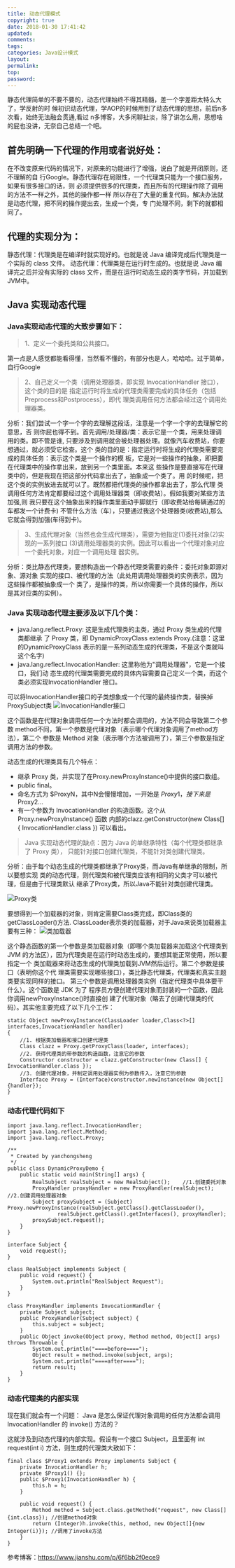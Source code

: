 ```yaml
---
title: 动态代理模式
copyright: true
date: 2018-01-30 17:41:42
updated:
comments:
tags:
categories: Java设计模式
layout:
permalink:
top:
password:
---
```


静态代理简单的不要不要的，动态代理始终不得其精髓，差一个字差距太特么大了，学反射的时
候初识动态代理，学AOP的时候用到了动态代理的思想，前后n多次看，始终无法融会贯通,看过
n多博客，大多闲聊扯淡，除了讲怎么用，思想啥的屁也没讲，无奈自己总结一个吧。

<!-- more -->

## 首先明确一下代理的作用或者说好处：
在不改变原来代码的情况下，对原来的功能进行了增强，说白了就是开闭原则，还不理解的自
行Google。静态代理存在局限性，一个代理类只能为一个接口服务，如果有很多接口的话，则
必须提供很多的代理类，而且所有的代理操作除了调用的方法不一样之外，其他的操作都一样
所以存在了大量的重复代码。解决办法就是动态代理，把不同的操作提出去，生成一个类，专
门处理不同，剩下的就都相同了。

## 代理的实现分为：
静态代理：代理类是在编译时就实现好的。也就是说 Java 编译完成后代理类是一个实际的 class 文件。
动态代理：代理类是在运行时生成的。也就是说 Java 编译完之后并没有实际的 class 文件，而是在运行时动态生成的类字节码，并加载到JVM中。

## Java 实现动态代理

### Java实现动态代理的大致步骤如下：
>1、定义一个委托类和公共接口。

第一点是人感觉都能看得懂，当然看不懂的，有部分也是人，哈哈哈。过于简单，自行Google

>2、自己定义一个类（调用处理器类，即实现 InvocationHandler 接口），这个类的目的是
 指定运行时将生成的代理类需要完成的具体任务（包括Preprocess和Postprocess），即代
 理类调用任何方法都会经过这个调用处理器类。

 分析：我们尝试一个字一个字的去理解这段话，注意是一个字一个字的去理解它的意思，否
 则你屁也得不到。首先调用/处理器/类：表示它是一个类，用来处理调用的类。即不管是谁,
 只要涉及到调用就会被处理器处理。就像汽车收费站，你要想通过，就必须受它检查。这个
 类的目的是：指定运行时将生成的代理类需要完成的具体任务：表示这个类是一个操作的模
 板，它是对一些操作的抽象，即把要在代理类中的操作拿出来，放到另一个类里面。本来这
 些操作是要直接写在代理类中的，但是我现在把这部分代码拿出去了，抽象成一个类了。用
 的时候呢，把这个类的实例放进去就可以了。既然都把代理类的操作都拿出去了，那么代理
 类调用任何方法肯定都要经过这个调用处理器类（即收费站）。假如我要对某些方法加强,则
 我只要在这个抽象出来的操作类里面动手脚就行（即收费站给每辆通过的车都发一个计费卡)
 不管什么方法（车），只要通过我这个处理器类(收费站),那么它就会得到加强(车得到卡)。

>3、生成代理对象（当然也会生成代理类），需要为他指定(1)委托对象(2)实现的一系列接口
 (3)调用处理器类的实例。因此可以看出一个代理对象对应一个委托对象，对应一个调用处理
 器实例。

 分析：类比静态代理类，要想构造出一个静态代理类需要的条件：委托对象即源对象、源对象
 实现的接口、被代理的方法（此处用调用处理器类的实例表示，因为这些操作都被抽象成一个
 类了，是操作的类，所以你需要一个具体的操作，所以是其对应类的实例）。

### Java 实现动态代理主要涉及以下几个类：
* java.lang.reflect.Proxy: 这是生成代理类的主类，通过 Proxy 类生成的代理类都继承
了 Proxy 类，即 DynamicProxyClass extends Proxy.(注意：这里的DynamicProxyClass
表示的是一系列动态生成的代理类，不是这个类就叫这个名字)
* java.lang.reflect.InvocationHandler: 这里称他为"调用处理器"，它是一个接口，我们动
态生成的代理类需要完成的具体内容需要自己定义一个类，而这个类必须实现InvocationHandler 接口。

可以将InvocationHandler接口的子类想象成一个代理的最终操作类，替换掉ProxySubject类
![InvocationHandler接口](/upload_image/InvocationHandler.png "InvocationHandler接口")

这个函数是在代理对象调用任何一个方法时都会调用的，方法不同会导致第二个参数
method不同，第一个参数是代理对象（表示哪个代理对象调用了method方法），第二个
参数是 Method 对象（表示哪个方法被调用了），第三个参数是指定调用方法的参数。

动态生成的代理类具有几个特点：
* 继承 Proxy 类，并实现了在Proxy.newProxyInstance()中提供的接口数组。
* public final。
* 命名方式为 $ProxyN，其中N会慢慢增加，一开始是 $Proxy1，接下来是$Proxy2...
* 有一个参数为 InvocationHandler 的构造函数。这个从 Proxy.newProxyInstance() 函数
内部的clazz.getConstructor(new Class[] { InvocationHandler.class }) 可以看出。

>Java 实现动态代理的缺点：因为 Java 的单继承特性（每个代理类都继承了 Proxy 类），
>只能针对接口创建代理类，不能针对类创建代理类。

分析：由于每个动态生成的代理类都继承了Proxy类，而Java有单继承的限制，所以要想实现
类的动态代理，则代理类和被代理类应该有相同的父类才可以被代理，但是由于代理类默认
继承了Proxy类，所以Java不能针对类创建代理类。

![Proxy类](/upload_image/Proxy.png "Proxy类")

要想得到一个加载器的对象，则肯定需要Class类完成，即Class类的getClassLoader()方法.
ClassLoader表示类的加载器，对于Java来说类加载器主要有三种：
![类加载器](/upload_image/ClassLoader.png "类加载器")

这个静态函数的第一个参数是类加载器对象（即哪个类加载器来加载这个代理类到 JVM
的方法区），因为代理类是在运行时动态生成的，要想其能正常使用，所以要指定一个
类加载器来将动态生成的代理类加载到JVM然后运行。第二个参数是接口（表明你这个代
理类需要实现哪些接口），类比静态代理类，代理类和真实主题类要实现同样的接口。
第三个参数是调用处理器类实例（指定代理类中具体要干什么）。这个函数是 JDK 为了
程序员方便创建代理对象而封装的一个函数，因此你调用newProxyInstance()时直接创
建了代理对象（略去了创建代理类的代码）。其实他主要完成了以下几个工作：

    static Object newProxyInstance(ClassLoader loader,Class<?>[] interfaces,InvocationHandler handler)
    {
        //1. 根据类加载器和接口创建代理类
        Class clazz = Proxy.getProxyClass(loader, interfaces);
        //2. 获得代理类的带参数的构造函数，注意它的参数
        Constructor constructor = clazz.getConstructor(new Class[] { InvocationHandler.class });
        //3. 创建代理对象，并制定调用处理器实例为参数传入，注意它的参数
        Interface Proxy = (Interface)constructor.newInstance(new Object[] {handler});
    }

### 动态代理代码如下
    import java.lang.reflect.InvocationHandler;
    import java.lang.reflect.Method;
    import java.lang.reflect.Proxy;

    /**
     * Created by yanchongsheng
     */
    public class DynamicProxyDemo {
        public static void main(String[] args) {
            RealSubject realSubject = new RealSubject();    //1.创建委托对象
            ProxyHandler proxyHandler = new ProxyHandler(realSubject);  //2.创建调用处理器对象
            Subject proxySubject = (Subject) Proxy.newProxyInstance(realSubject.getClass().getClassLoader(),
                    realSubject.getClass().getInterfaces(), proxyHandler);
            proxySubject.request();
        }
    }

    interface Subject {
        void request();
    }

    class RealSubject implements Subject {
        public void request() {
            System.out.println("RealSubject Request");
        }
    }

    class ProxyHandler implements InvocationHandler {
        private Subject subject;
        public ProxyHandler(Subject subject) {
            this.subject = subject;
        }
        public Object invoke(Object proxy, Method method, Object[] args) throws Throwable {
            System.out.println("====before====");
            Object result = method.invoke(subject, args);
            System.out.println("====after====");
            return result;
        }
    }

### 动态代理类的内部实现
现在我们就会有一个问题： Java 是怎么保证代理对象调用的任何方法都会调用 InvocationHandler 的 invoke() 方法的？

这就涉及到动态代理的内部实现。假设有一个接口 Subject，且里面有 int request(int i) 方法，则生成的代理类大致如下：

    final class $Proxy1 extends Proxy implements Subject {
        private InvocationHandler h;
        private $Proxy1() {};
        public $Proxy1(InvocationHandler h) {
            this.h = h;
        }

        public void request() {
            Method method = Subject.class.getMethod("request", new Class[]{int.class}); //创建method对象
            return (Integer)h.invoke(this, method, new Object[]{new Integer(i)}); //调用了invoke方法
        }
    }

参考博客：https://www.jianshu.com/p/6f6bb2f0ece9